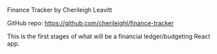 Finance Tracker
by Cherileigh Leavitt

GitHub repo: https://github.com/cherileighl/finance-tracker

This is the first stages of what will be a financial ledger/budgeting React app. 